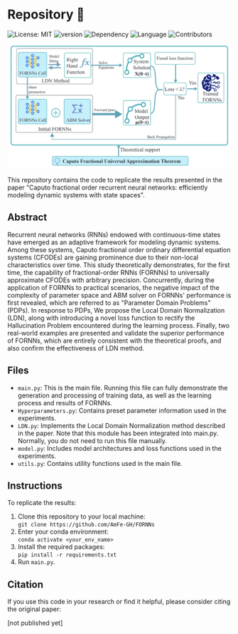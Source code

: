 # Repository :rocket: 
![License: MIT](https://img.shields.io/badge/License-MIT-yellow.svg) 
![version](https://img.shields.io/badge/version-v2.1.0-blue) 
![Dependency](https://img.shields.io/badge/dependency-PyTorch-orange)
![Language](https://img.shields.io/badge/language-Python-blue)
![Contributors](https://img.shields.io/badge/contributors-3-p)
<p align="center">
<img src="./Manuscript/Figure/workflow.png"/> 
</p>
This repository contains the code to replicate the results presented in the paper "Caputo fractional order recurrent neural networks: efficiently modeling dynamic systems with state spaces". 

## Abstract
  Recurrent neural networks (RNNs) endowed with continuous-time 
  states have emerged as an adaptive framework for modeling dynamic
  systems. Among these systems, Caputo fractional order 
  ordinary differential equation  systems (CFODEs) are gaining prominence
  due to their non-local characteristics over time. 
  This study theoretically demonstrates, for the first time,
  the capability of fractional-order RNNs (FORNNs) to universally approximate
  CFODEs  with arbitrary precision.
  Concurrently, during the application of FORNNs to practical scenarios,
  the negative impact of the complexity of parameter space and
  ABM solver on FORNNs' performance is first revealed,
  which are referred to as "Parameter Domain Problems"(PDPs).
  In response to PDPs,
  We propose
  the Local Domain Normalization (LDN),
  along with introducing a novel loss function to rectify the
  Hallucination Problem encountered during the learning process.
  Finally, two real-world examples are presented and validate
  the superior performance of FORNNs,
  which are entirely consistent with the theoretical proofs,
  and also confirm the effectiveness of  LDN method.

## Files

- `main.py`: This is the main file. Running this file can fully demonstrate the generation and processing of training data, as well as the learning process and results of FORNNs.
- `Hyperparameters.py`: Contains preset parameter information used in the experiments.
- `LDN.py`: Implements the Local Domain Normalization method described in the paper. Note that this module has been integrated into main.py. Normally, you do not need to run this file manually.
- `model.py`: Includes model architectures and loss functions used in the experiments.
- `utils.py`: Contains utility functions used in the main file.

## Instructions

To replicate the results:

1. Clone this repository to your local machine:  
   `git clone https://github.com/AmFe-GH/FORNNs`
2. Enter your conda environment:   
   `conda activate <your_env_name>`
3. Install the required packages:  
   `pip install -r requirements.txt`
4. Run `main.py`.  


## Citation

If you use this code in your research or find it helpful, please consider citing the original paper:

[not published yet]



<!-- ## <img src="https://joonsungpark.s3.amazonaws.com:443/static/assets/characters/profile/Wolfgang_Schulz.png" alt="Generative Wolfgang">   Acknowledgements

This work was supported by National Natural Science Foundation of China
(Grant 12101430) and Department of Science and Technology of Sichuan
Province (Grant 2021ZYD0018). (Corresponding author: Cong Wu.)(https://yjs.cd120.com/contents/559/1710.html) -->
